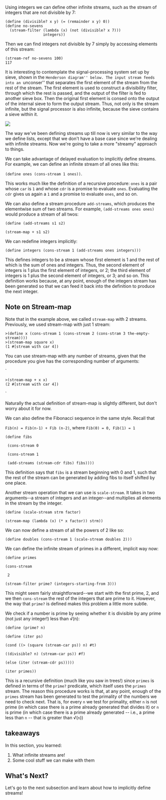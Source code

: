 Using integers we can define other infinite streams, such as the stream of
integers that are not divisible by 7:

    
     
    (define (divisible? x y) (= (remainder x y) 0))
    (define no-sevens
      (stream-filter (lambda (x) (not (divisible? x 7)))
                     integers))
     

Then we can find integers not divisible by 7 simply by accessing elements of
this stream:

    
     
    (stream-ref no-sevens 100)
    117
     

It is interesting to contemplate the signal-processing system set up by sieve,
shown in the ``Henderson diagram'' below. The input stream feeds into an
``unconser'' that separates the first element of the stream from the rest of
the stream. The first element is used to construct a divisibility filter,
through which the rest is passed, and the output of the filter is fed to
another sieve box. Then the original first element is consed onto the output
of the internal sieve to form the output stream. Thus, not only is the stream
infinite, but the signal processor is also infinite, because the sieve
contains a sieve within it.

![](http://mitpress.mit.edu/sicp/full-text/book/ch3-Z-G-35.gif)

The way we've been defining streams up till now is very similar to the way we
define lists, except that we don't have a base case since we're dealing with
infinite streams. Now we're going to take a more "streamy" approach to things.

We can take advantage of delayed evaluation to implicitly define streams. For
example, we can define an infinite stream of all ones like this:

`(define ones (cons-stream 1 ones))`.

This works much like the definition of a recursive procedure: `ones` is a pair
whose `car` is `1` and whose `cdr` is a promise to evaluate `ones`. Evaluating
the `cdr` gives us again a `1` and a promise to evaluate `ones`, and so on.

We can also define a stream procedure `add-streams`, which produces the
elementwise sum of two streams. For example, `(add-streams ones ones)` would
produce a stream of all twos:

`(define (add-streams s1 s2)`

`(stream-map + s1 s2)`

We can redefine integers implicitly:

`(define integers (cons-stream 1 (add-streams ones integers)))`

This defines integers to be a stream whose first element is 1 and the rest of
which is the sum of ones and integers. Thus, the second element of integers is
1 plus the first element of integers, or 2; the third element of integers is 1
plus the second element of integers, or 3; and so on. This definition works
because, at any point, enough of the integers stream has been generated so
that we can feed it back into the definition to produce the next integer.

## Note on Stream-map

Note that in the example above, we called `stream-map` with 2 streams.
Previously, we used stream-map with just 1 stream:

    
    
    >(define x (cons-stream 1 (cons-stream 2 (cons-stram 3 the-empty-stream))))
    >(stream-map square x)
    (1 #[stream with car 4])
    

You can use stream-map with any number of streams, given that the procedure
you give has the corresponding number of arguments:

`

    
    
    >(stream-map + x x)
    (2 #[stream with car 4])
    

`

Naturally the actual definition of stream-map is slightly different, but don't
worry about it for now.

We can also define the Fibonacci sequence in the same style. Recall that

`Fib(n) = Fib(n-1) + Fib (n-2)`, where `Fib(0) = 0, Fib(1) = 1`

` (define fibs `

` (cons-stream 0`

` (cons-stream 1`

` (add-streams (stream-cdr fibs) fibs))))`

This definition says that `fibs` is a stream beginning with 0 and 1, such that
the rest of the stream can be generated by adding fibs to itself shifted by
one place.

Another stream operation that we can use is `scale-stream`. It takes in two
arguments--a stream of integers and an integer--and multiplies all elements in
the stream by the integer.

` (define (scale-stream strm factor) `

`(stream-map (lambda (x) (* x factor)) strm))`

We can now define a stream of all the powers of 2 like so:

`(define doubles (cons-stream 1 (scale-stream doubles 2)))`

We can define the infinite stream of primes in a different, implicit way now:

`(define primes `

`(cons-stream`

` 2`

`(stream-filter prime? (integers-starting-from 3)))`

This might seem fairly straightforward--we start with the first prime, 2, and
we then `cons-stream` the rest of the integers that are prime to it. However,
the way that `prime?` is defined makes this problem a little more subtle.

We check if a number is prime by seeing whether it is divisible by any prime
(not just any integer!) less than √(n):

` (define (prime? n) `

`(define (iter ps)`

`(cond ((> (square (stream-car ps)) n) #t)`

`((divisible? n) (stream-car ps)) #f)`

`(else (iter (stream-cdr ps)))))`

`(iter primes))`

This is a recursive definition (much like you saw in trees!) since `primes` is
defined in terms of the `prime?` predicate, which itself uses the `primes`
stream. The reason this procedure works is that, at any point, enough of the
`primes` stream has been generated to test the primality of the numbers we
need to check next. That is, for every `n` we test for primality, either `n`
is not prime (in which case there is a prime already generated that divides
it) or `n` is prime (in which case there is a prime already generated -- i.e.,
a prime less than `n` -- that is greater than √(`n`))

## takeaways

In this section, you learned:

  1. What infinite streams are!
  2. Some cool stuff we can make with them

##  What's Next?

Let's go to the next subsection and learn about how to implicitly define
streams!

